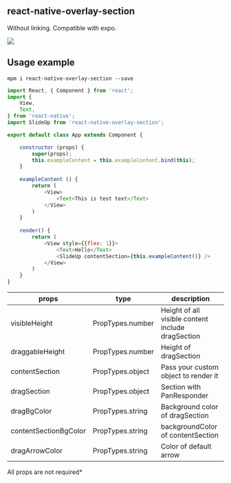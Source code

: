 ## react-native-overlay-section
Without linking. Сompatible with expo.

![](https://github.com/greenarea/react-native-overlay-section/blob/master/assets/example.gif)

## Usage example

```
mpm i react-native-overlay-section --save
```

```javascript
import React, { Component } from 'react';
import {
    View,
    Text,
} from 'react-native';
import SlideUp from 'react-native-overlay-section';

export default class App extends Component {

    constructor (props) {
        super(props);
        this.exampleContent = this.exampleContent.bind(this);
    }
    
    exampleContent () {
        return (
            <View>
                <Text>This is test text</Text>
            </View>
        )
    }
    
    render() {
        return (
            <View style={{flex: 1}}>
                <Text>Hello</Text>
                <SlideUp contentSection={this.exampleContent()} />
            </View>
        )
    }
}
```

| props           | type | description |
|-----------------|------|-------------|
| visibleHeight   | PropTypes.number     | Height of all visible content include dragSection            |
| draggableHeight | PropTypes.number     | Height of dragSection            |
| contentSection  | PropTypes.object     | Pass your custom object to render it            |
| dragSection     | PropTypes.object     | Section with PanResponder            |
| dragBgColor     | PropTypes.string     | Background color of dragSection            |
| contentSectionBgColor  | PropTypes.string     | backgroundColor of contentSection            |
| dragArrowColor  | PropTypes.string     | Color of default arrow            |

All props are not required*